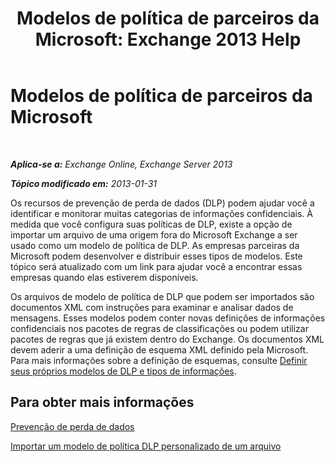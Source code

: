 ﻿---
title: 'Modelos de política de parceiros da Microsoft: Exchange 2013 Help'
TOCTitle: Modelos de política de parceiros da Microsoft
ms:assetid: 0f95336e-b3ef-4041-9604-adf7b0b335fe
ms:mtpsurl: https://technet.microsoft.com/pt-br/library/JJ619284(v=EXCHG.150)
ms:contentKeyID: 50485028
ms.date: 05/22/2018
mtps_version: v=EXCHG.150
ms.translationtype: MT
---

# Modelos de política de parceiros da Microsoft

 

_**Aplica-se a:** Exchange Online, Exchange Server 2013_

_**Tópico modificado em:** 2013-01-31_

Os recursos de prevenção de perda de dados (DLP) podem ajudar você a identificar e monitorar muitas categorias de informações confidenciais. À medida que você configura suas políticas de DLP, existe a opção de importar um arquivo de uma origem fora do Microsoft Exchange a ser usado como um modelo de política de DLP. As empresas parceiras da Microsoft podem desenvolver e distribuir esses tipos de modelos. Este tópico será atualizado com um link para ajudar você a encontrar essas empresas quando elas estiverem disponíveis.

Os arquivos de modelo de política de DLP que podem ser importados são documentos XML com instruções para examinar e analisar dados de mensagens. Esses modelos podem conter novas definições de informações confidenciais nos pacotes de regras de classificações ou podem utilizar pacotes de regras que já existem dentro do Exchange. Os documentos XML devem aderir a uma definição de esquema XML definido pela Microsoft. Para mais informações sobre a definição de esquemas, consulte [Definir seus próprios modelos de DLP e tipos de informações](define-your-own-dlp-templates-and-information-types-exchange-2013-help.md).

## Para obter mais informações

[Prevenção de perda de dados](https://docs.microsoft.com/pt-br/exchange/security-and-compliance/data-loss-prevention/data-loss-prevention)

[Importar um modelo de política DLP personalizado de um arquivo](import-a-custom-dlp-policy-template-from-a-file-exchange-2013-help.md)

